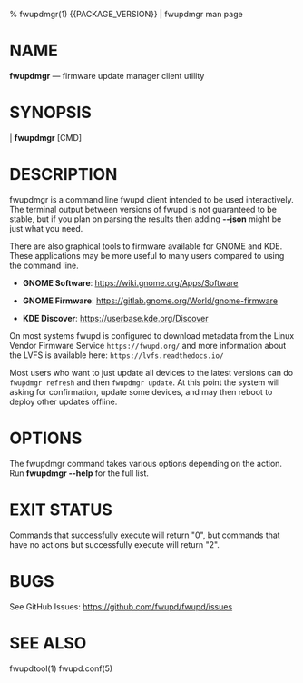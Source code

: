 % fwupdmgr(1) {{PACKAGE_VERSION}} | fwupdmgr man page

NAME
====

**fwupdmgr** — firmware update manager client utility

SYNOPSIS
========

| **fwupdmgr** [CMD]

DESCRIPTION
===========

fwupdmgr is a command line fwupd client intended to be used interactively.
The terminal output between versions of fwupd is not guaranteed to be stable, but if you plan on
parsing the results then adding **\-\-json** might be just what you need.

There are also graphical tools to firmware available for GNOME and KDE.
These applications may be more useful to many users compared to using the command line.

* **GNOME Software**: <https://wiki.gnome.org/Apps/Software>

* **GNOME Firmware**: <https://gitlab.gnome.org/World/gnome-firmware>

* **KDE Discover**: <https://userbase.kde.org/Discover>

On most systems fwupd is configured to download metadata from the Linux Vendor Firmware Service
`https://fwupd.org/` and more information about the LVFS is available here: `https://lvfs.readthedocs.io/`

Most users who want to just update all devices to the latest versions can do `fwupdmgr refresh` and then `fwupdmgr update`.
At this point the system will asking for confirmation, update some devices, and may then reboot to deploy other updates offline.

OPTIONS
=======

The fwupdmgr command takes various options depending on the action.
Run **fwupdmgr \-\-help** for the full list.

EXIT STATUS
===========

Commands that successfully execute will return "0", but commands that have no
actions but successfully execute will return "2".

BUGS
====

See GitHub Issues: <https://github.com/fwupd/fwupd/issues>

SEE ALSO
========

fwupdtool(1)
fwupd.conf(5)
